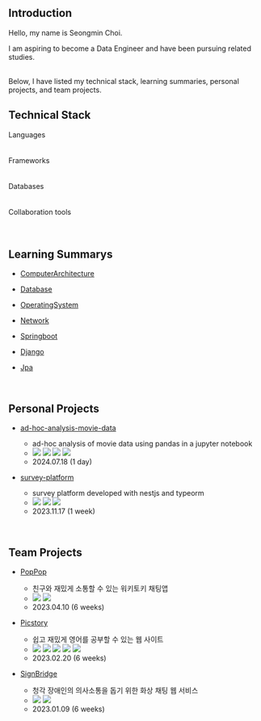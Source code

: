 <h2><div> Introduction </div></h3>

<div>
Hello, my name is Seongmin Choi. <br>

I am aspiring to become a Data Engineer and have been pursuing related studies. 
</div>
<br>
Below, I have listed my technical stack, learning summaries, personal projects, and team projects. 
<h2><div> Technical Stack</div></h2>
  <div>
    <div>
        <div>
            <div>
              Languages
            </div>
             <img
              key=283876.31851924106
              style = "margin: 5px 5px;"
              src=https://img.shields.io/badge/java-b07219?style=flat&logo=java&logoColor=white
              alt=""
            /> <img
              key=866965.3981998923
              style = "margin: 5px 5px;"
              src=https://img.shields.io/badge/python-3581ba?style=flat&logo=python&logoColor=white
              alt=""
            />
        </div>
        <br>
        <div>
            <div>
                Frameworks
            </div>
            <img
              key=893828.5052125546
              style = "margin: 5px 5px;"
              src=https://img.shields.io/badge/springboot-6DB33F?style=flat&logo=springboot&logoColor=white
              alt=""
            /> <img
              key=112977.92737826108
              style = "margin: 5px 5px;"
              src=https://img.shields.io/badge/django-092E20?style=flat&logo=django&logoColor=white
              alt=""
            />
        </div>
        <br>
        <div>
            <div>
                Databases
            </div>
            <img
              key=321344.6086252308
              style = "margin: 5px 5px;"
              src=https://img.shields.io/badge/redis-DC382D?style=flat&logo=redis&logoColor=white
              alt=""
            /> <img
              key=63850.49822804865
              style = "margin: 5px 5px;"
              src=https://img.shields.io/badge/mariadb-003545?style=flat&logo=mariadb&logoColor=white
              alt=""
            /> <img
              key=523461.6249694807
              style = "margin: 5px 5px;"
              src=https://img.shields.io/badge/mysql-4479A1?style=flat&logo=mysql&logoColor=white
              alt=""
            />
            <img
              key=283876.31851924106
              style = "margin: 5px 5px;"
              src=https://img.shields.io/badge/postgresql-12D289?style=flat&logo=postgresql&logoColor=white
              alt=""
            />
        </div>
        <br>
        <div>
            <div>
                Collaboration tools
            </div>
            <img
              key=476389.1611351678
              style = "margin: 5px 5px;"
              src=https://img.shields.io/badge/git-F05032?style=flat&logo=git&logoColor=white
              alt=""
            />
            <img
              key=476389.1611351678
              style = "margin: 5px 5px;"
              src=https://img.shields.io/badge/jira-2196F3?style=flat&logo=jira&logoColor=white
              alt=""
            />
            <img
              key=476389.1611351678
              style = "margin: 5px 5px;"
              src=https://img.shields.io/badge/notion-000000?style=flat&logo=notion&logoColor=white
              alt=""
            />
        </div>
      </div>	
  </div>
</div>
<br>

<h2><div> Learning Summarys </div></h2>
<ul> 
  
  <li> 
    <p><a href="https://github.com/et2468/Note-Programming/tree/master/Note-ComputerArchitecture">ComputerArchitecture</a></p>
  </li>
  <li> 
    <p><a href="https://github.com/et2468/Note-Programming/tree/master/Note-Database">Database</a></p>
  </li>
  <li> 
    <p><a href="https://github.com/et2468/Note-Programming/tree/master/Note-OperatingSystem">OperatingSystem</a></p>
  </li>
  <li> 
    <p><a href="https://github.com/et2468/Note-Programming/tree/master/Note-Network">Network</a></p>
  </li>

  <li> 
    <p><a href="https://github.com/et2468/Note-Programming/tree/master/Note-Springboot">Springboot</a></p>
  </li>
  <li> 
    <p><a href="https://github.com/et2468/Note-Programming/tree/master/Note-Django">Django</a></p>
  </li>
  <li> 
    <p><a href="https://github.com/et2468/Note-Programming/tree/master/Note-JPA">Jpa</a></p>
  </li>
  
</ul>

<br>
<h2><div> Personal Projects </div></h2>
<ul> 
  
  <li>
    <p><a href="https://github.com/et2468/ad-hoc-analysis-movie-data">ad-hoc-analysis-movie-data</a></p>
    <ul>
      <li>ad-hoc analysis of movie data using pandas in a jupyter notebook</li>
      <li>
        <img src="https://img.shields.io/badge/jupyter-ffead8?style=flat"/>
        <img src="https://img.shields.io/badge/pandas-ffead8?style=flat"/>
        <img src="https://img.shields.io/badge/matplotlib-ffead8?style=flat"/>
        <img src="https://img.shields.io/badge/seaborn-ffead8?style=flat"/>
      </li>
      <li>2024.07.18 (1 day)</li>
    </ul>
  </li>

  <li> 
    <p><a href="https://github.com/et2468/survey-platform">survey-platform</a></p>
    <ul>
      <li>survey platform developed with nestjs and typeorm</li>
      <li>
        <img src="https://img.shields.io/badge/nestjs-ffead8?style=flat"/>
        <img src="https://img.shields.io/badge/typeorm-ffead8?style=flat"/>
        <img src="https://img.shields.io/badge/postgresql-ffead8?style=flat"/>
      </li>
      <li>2023.11.17 (1 week)</li>
    </ul>
  </li>
</ul>

<br>

<h2><div> Team Projects </div></h2>

- [PopPop](https://github.com/spoon-chopchop/poppop-readme)
    - 친구와 재밌게 소통할 수 있는 워키토키 채팅앱
    - <img src="https://img.shields.io/badge/SpringBoot-ffead8?style=flat"/>
      <img src="https://img.shields.io/badge/ReactNative-ffead8?style=flat"/>
    - 2023.04.10 (6 weeks)
    
- [Picstory](https://github.com/ssafy-picstory-project/picstory)
    - 쉽고 재밌게 영어를 공부할 수 있는 웹 사이트
    - <img src="https://img.shields.io/badge/Django-ffead8?style=flat"/>
      <img src="https://img.shields.io/badge/ChatGPT-ffead8?style=flat"/>
      <img src="https://img.shields.io/badge/Mysql-ffead8?style=flat"/>
      <img src="https://img.shields.io/badge/Oauth-ffead8?style=flat"/>
      <img src="https://img.shields.io/badge/React-ffead8?style=flat"/>
    - 2023.02.20 (6 weeks)

- [SignBridge](https://github.com/SignBridge/signbridge)
    - 청각 장애인의 의사소통을 돕기 위한 화상 채팅 웹 서비스
    - <img src="https://img.shields.io/badge/SpringBoot-ffead8?style=flat"/>
      <img src="https://img.shields.io/badge/React-ffead8?style=flat"/>
    - 2023.01.09 (6 weeks)
